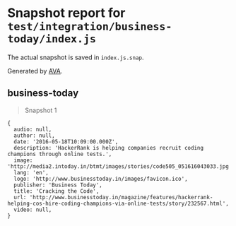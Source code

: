 # Snapshot report for `test/integration/business-today/index.js`

The actual snapshot is saved in `index.js.snap`.

Generated by [AVA](https://avajs.dev).

## business-today

> Snapshot 1

    {
      audio: null,
      author: null,
      date: '2016-05-18T10:09:00.000Z',
      description: 'HackerRank is helping companies recruit coding champions through online tests.',
      image: 'http://media2.intoday.in/btmt/images/stories/code505_051616043033.jpg',
      lang: 'en',
      logo: 'http://www.businesstoday.in/images/favicon.ico',
      publisher: 'Business Today',
      title: 'Cracking the Code',
      url: 'http://www.businesstoday.in/magazine/features/hackerrank-helping-cos-hire-coding-champions-via-online-tests/story/232567.html',
      video: null,
    }
